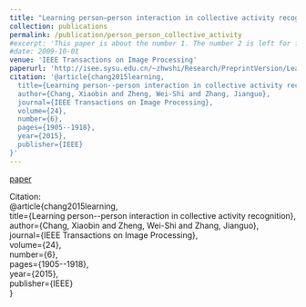 ```yaml
---
title: "Learning person–person interaction in collective activity recognition"
collection: publications
permalink: /publication/person_person_collective_activity
#excerpt: 'This paper is about the number 1. The number 2 is left for future work.'
#date: 2009-10-01
venue: 'IEEE Transactions on Image Processing'
paperurl: 'http://isee.sysu.edu.cn/~zhwshi/Research/PreprintVersion/Learning%20Person-Person%20Interaction%20in%20Collective%20Activity%20Recognition.pdf'
citation: '@article{chang2015learning,
  title={Learning person--person interaction in collective activity recognition},
  author={Chang, Xiaobin and Zheng, Wei-Shi and Zhang, Jianguo},
  journal={IEEE Transactions on Image Processing},
  volume={24},
  number={6},
  pages={1905--1918},
  year={2015},
  publisher={IEEE}
}'
---
```

[paper](http://isee.sysu.edu.cn/~zhwshi/Research/PreprintVersion/Learning%20Person-Person%20Interaction%20in%20Collective%20Activity%20Recognition.pdf)

Citation:<br />
@article{chang2015learning,<br />
  title={Learning person--person interaction in collective activity recognition},<br />
  author={Chang, Xiaobin and Zheng, Wei-Shi and Zhang, Jianguo},<br />
  journal={IEEE Transactions on Image Processing},<br />
  volume={24},<br />
  number={6},<br />
  pages={1905--1918},<br />
  year={2015},<br />
  publisher={IEEE}<br />
}
